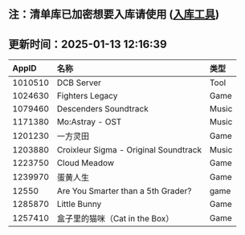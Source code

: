## 注：清单库已加密想要入库请使用 ([入库工具](https://github.com/BlankTMing/ManifestAutoUpdate/releases))

## 更新时间：2025-01-13 12:16:39
| AppID | 名称 | 类型  |
| :-------------------- | :----------------------------- | :----------- |
| 1010510 | DCB Server| Tool |
| 1024630 | Fighters Legacy| Game |
| 1079460 | Descenders Soundtrack| Music |
| 1171380 | Mo:Astray - OST| Music |
| 1201230 | 一方灵田| Game |
| 1203880 | Croixleur Sigma - Original Soundtrack| Music |
| 1223750 | Cloud Meadow| Game |
| 1239970 | 蛋黄人生| Game |
| 12550 | Are You Smarter than a 5th Grader?| game |
| 1285870 | Little Bunny| Game |
| 1257410 | 盒子里的猫咪（Cat in the Box）| Game |
